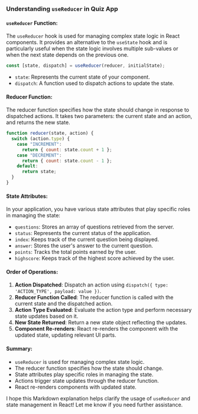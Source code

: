 ### Understanding `useReducer` in Quiz App

#### `useReducer` Function:

The `useReducer` hook is used for managing complex state logic in React components. It provides an alternative to the `useState` hook and is particularly useful when the state logic involves multiple sub-values or when the next state depends on the previous one.

```javascript
const [state, dispatch] = useReducer(reducer, initialState);
```

- `state`: Represents the current state of your component.
- `dispatch`: A function used to dispatch actions to update the state.

#### Reducer Function:

The reducer function specifies how the state should change in response to dispatched actions. It takes two parameters: the current state and an action, and returns the new state.

```javascript
function reducer(state, action) {
  switch (action.type) {
    case "INCREMENT":
      return { count: state.count + 1 };
    case "DECREMENT":
      return { count: state.count - 1 };
    default:
      return state;
  }
}
```

#### State Attributes:

In your application, you have various state attributes that play specific roles in managing the state:

- `questions`: Stores an array of questions retrieved from the server.
- `status`: Represents the current status of the application.
- `index`: Keeps track of the current question being displayed.
- `answer`: Stores the user's answer to the current question.
- `points`: Tracks the total points earned by the user.
- `highscore`: Keeps track of the highest score achieved by the user.

#### Order of Operations:

1. **Action Dispatched**: Dispatch an action using `dispatch({ type: 'ACTION_TYPE', payload: value })`.
2. **Reducer Function Called**: The reducer function is called with the current state and the dispatched action.
3. **Action Type Evaluated**: Evaluate the action type and perform necessary state updates based on it.
4. **New State Returned**: Return a new state object reflecting the updates.
5. **Component Re-renders**: React re-renders the component with the updated state, updating relevant UI parts.

#### Summary:

- `useReducer` is used for managing complex state logic.
- The reducer function specifies how the state should change.
- State attributes play specific roles in managing the state.
- Actions trigger state updates through the reducer function.
- React re-renders components with updated state.

I hope this Markdown explanation helps clarify the usage of `useReducer` and state management in React! Let me know if you need further assistance.
